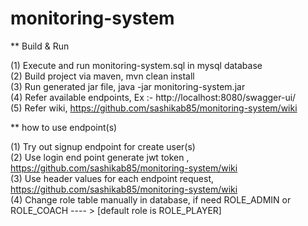 # monitoring-system

** Build & Run

(1) Execute and run monitoring-system.sql in mysql database </br>
(2) Build project via maven, mvn clean install </br>
(3) Run generated jar file, java -jar monitoring-system.jar </br>
(4) Refer available endpoints, Ex :- http://localhost:8080/swagger-ui/ </br>
(5) Refer wiki, https://github.com/sashikab85/monitoring-system/wiki </br>


** how to use endpoint(s)

(1) Try out signup endpoint for create user(s) </br>
(2) Use login end point generate jwt token , https://github.com/sashikab85/monitoring-system/wiki </br>
(3) Use header values for each endpoint request, https://github.com/sashikab85/monitoring-system/wiki </br>
(4) Change role table manually in database, if need ROLE_ADMIN or ROLE_COACH ---- > [default role is ROLE_PLAYER] </br>


